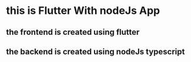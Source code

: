 # this is Flutter With nodeJs App

## the frontend is created using flutter

## the backend is created using nodeJs typescript
